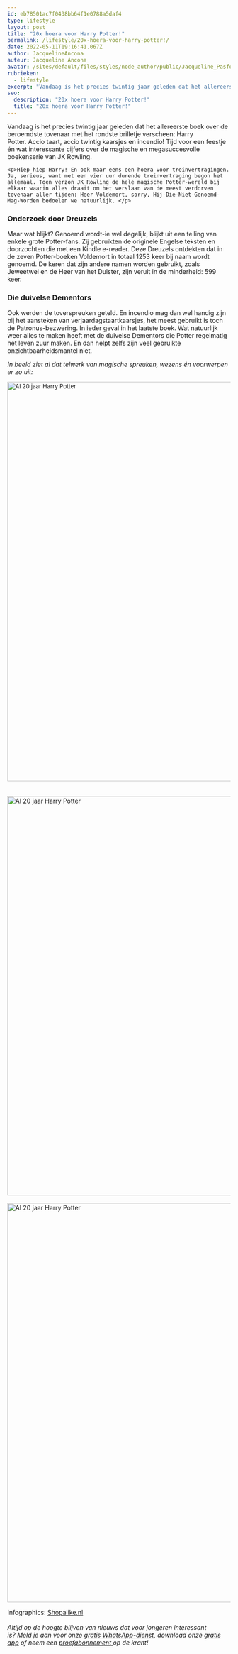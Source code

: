 ```yaml
---
id: eb78501ac7f0438bb64f1e0788a5daf4
type: lifestyle
layout: post
title: "20x hoera voor Harry Potter!"
permalink: /lifestyle/20x-hoera-voor-harry-potter!/
date: 2022-05-11T19:16:41.067Z
author: JacquelineAncona
auteur: Jacqueline Ancona
avatar: /sites/default/files/styles/node_author/public/Jacqueline_Pasfoto.jpg?itok=RPZ_0CZG
rubrieken:
  - lifestyle
excerpt: "Vandaag is het precies twintig jaar geleden dat het allereerste boek over de beroemdste tovenaar met het rondste brilletje verscheen: Harry Potter. Accio taart, accio twintig kaarsjes en incendio! Tijd voor een feestje én wat interessante cijfers over de magische en megasuccesvolle boekenserie van JK Rowling.   "
seo:
  description: "20x hoera voor Harry Potter!"
  title: "20x hoera voor Harry Potter!"
---
```

Vandaag is het precies twintig jaar geleden dat het allereerste boek over de beroemdste tovenaar met het rondste brilletje verscheen: Harry Potter. Accio taart, accio twintig kaarsjes en incendio! Tijd voor een feestje én wat interessante cijfers over de magische en megasuccesvolle boekenserie van JK Rowling.   

    <p>Hiep hiep Harry! En ook maar eens een hoera voor treinvertragingen. Ja, serieus, want met een vier uur durende treinvertraging begon het allemaal. Toen verzon JK Rowling de hele magische Potter-wereld bij elkaar waarin alles draait om het verslaan van de meest verdorven tovenaar aller tijden: Heer Voldemort, sorry, Hij-Die-Niet-Genoemd-Mag-Worden bedoelen we natuurlijk. </p>
<h3>Onderzoek door Dreuzels</h3>
<p>Maar wat blijkt? Genoemd wordt-ie wel degelijk, blijkt uit een telling van enkele grote Potter-fans. Zij gebruikten de originele Engelse teksten en doorzochten die met een Kindle e-reader. Deze Dreuzels ontdekten dat in de zeven Potter-boeken Voldemort in totaal 1253 keer bij naam wordt genoemd. De keren dat zijn andere namen worden gebruikt, zoals Jeweetwel en de Heer van het Duister, zijn veruit in de minderheid: 599 keer. </p>
<h3>Die duivelse Dementors</h3>
<p>Ook werden de toverspreuken geteld. En incendio mag dan wel handig zijn bij het aansteken van verjaardagstaartkaarsjes, het meest gebruikt is toch de Patronus-bezwering. In ieder geval in het laatste boek. Wat natuurlijk weer alles te maken heeft met de duivelse Dementors die Potter regelmatig het leven zuur maken. En dan helpt zelfs zijn veel gebruikte onzichtbaarheidsmantel niet.</p>
<p><em>In beeld ziet al dat telwerk van magische spreuken, wezens én voorwerpen er zo uit:</em></p>
<p><div class="media media-element-container media-default"><div id="file-418054" class="file file-image file-image-jpeg">

        
  
  <div class="content">
    <img alt="Al 20 jaar Harry Potter" title="Infographic Shopalike.nl" height="900" width="1500" style="font-size: 13.008px;" class="media-element file-default" data-delta="1" src="/sites/default/files/2.%20Spells_nl.jpg">  </div>

  
</div>
</div><br><br><div class="media media-element-container media-default"><div id="file-418055" class="file file-image file-image-jpeg">

        
  
  <div class="content">
    <img alt="Al 20 jaar Harry Potter" title="Infographic Shopalike.nl" height="900" width="1500" class="media-element file-default" data-delta="1" src="/sites/default/files/4.%20Creatures_nl.jpg">  </div>

  
</div>
</div><br><div class="media media-element-container media-default"><div id="file-418056" class="file file-image file-image-jpeg">

        
  
  <div class="content">
    <img alt="Al 20 jaar Harry Potter" title="Infographic Shopalike.nl" height="900" width="1500" class="media-element file-default" data-delta="1" src="/sites/default/files/5.%20Objects_nl.jpg">  </div>

  
</div>
</div>
<p>Infographics: <a href="http://shopalike.nl" target="_blank">Shopalike.nl</a><br><br><em>Altijd op de hoogte blijven van nieuws dat voor jongeren interessant is? Meld je aan voor onze </em><a href="/whatsapp"><em>gratis WhatsApp-dienst</em></a><em>, download onze </em><a href="/app"><em>gratis app</em></a><em> of neem een </em><a href="https://abonneren.sevendays.nl/abonneren/abonnementen/ae/artikel"><em>proefabonnement </em></a><em>op de krant!</em></p>  
